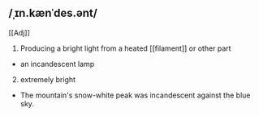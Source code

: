 ## /ˌɪn.kænˈdes.ənt/
[[Adj]]
1. Producing a bright light from a heated [[filament]] or other part

- an incandescent lamp

2. extremely bright

- The mountain's snow-white peak was incandescent against the blue sky.
